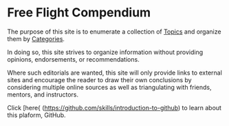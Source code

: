 # Free Flight Compendium

The purpose of this site is to enumerate a collection of [Topics](./topics) and organize them by [Categories](./categories).

In doing so, this site strives to organize information without providing opinions, endorsements, or recommendations.

Where such editorials are wanted, this site will only provide links to external sites and encourage the reader to draw their own conclusions by considering multiple online sources as well as triangulating with friends, mentors, and instructors.

Click [here{ (https://github.com/skills/introduction-to-github) to learn about this plaform, GitHub.
